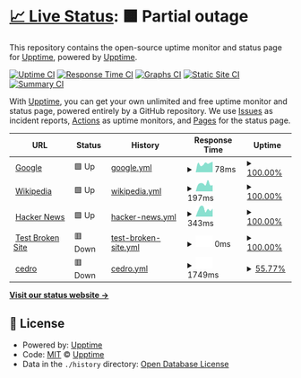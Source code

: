 # [📈 Live Status](https://demo.upptime.js.org): <!--live status--> **🟧 Partial outage**

This repository contains the open-source uptime monitor and status page for [Upptime](https://upptime.js.org), powered by [Upptime](https://github.com/upptime/upptime).

[![Uptime CI](https://github.com/upptime/upptime/workflows/Uptime%20CI/badge.svg)](https://github.com/upptime/upptime/actions?query=workflow%3A%22Uptime+CI%22)
[![Response Time CI](https://github.com/upptime/upptime/workflows/Response%20Time%20CI/badge.svg)](https://github.com/upptime/upptime/actions?query=workflow%3A%22Response+Time+CI%22)
[![Graphs CI](https://github.com/upptime/upptime/workflows/Graphs%20CI/badge.svg)](https://github.com/upptime/upptime/actions?query=workflow%3A%22Graphs+CI%22)
[![Static Site CI](https://github.com/upptime/upptime/workflows/Static%20Site%20CI/badge.svg)](https://github.com/upptime/upptime/actions?query=workflow%3A%22Static+Site+CI%22)
[![Summary CI](https://github.com/upptime/upptime/workflows/Summary%20CI/badge.svg)](https://github.com/upptime/upptime/actions?query=workflow%3A%22Summary+CI%22)

With [Upptime](https://upptime.js.org), you can get your own unlimited and free uptime monitor and status page, powered entirely by a GitHub repository. We use [Issues](https://github.com/upptime/upptime/issues) as incident reports, [Actions](https://github.com/upptime/upptime/actions) as uptime monitors, and [Pages](https://demo.upptime.js.org) for the status page.

<!--start: status pages-->
<!-- This summary is generated by Upptime (https://github.com/upptime/upptime) -->
<!-- Do not edit this manually, your changes will be overwritten -->
<!-- prettier-ignore -->
| URL | Status | History | Response Time | Uptime |
| --- | ------ | ------- | ------------- | ------ |
| <img alt="" src="https://icons.duckduckgo.com/ip3/www.google.com.ico" height="13"> [Google](https://www.google.com) | 🟩 Up | [google.yml](https://github.com/NicolasAbihaggle/serviciosestados/commits/HEAD/history/google.yml) | <details><summary><img alt="Response time graph" src="./graphs/google/response-time-week.png" height="20"> 78ms</summary><br><a href="https://demo.upptime.js.org/history/google"><img alt="Response time 99" src="https://img.shields.io/endpoint?url=https%3A%2F%2Fraw.githubusercontent.com%2FNicolasAbihaggle%2Fserviciosestados%2FHEAD%2Fapi%2Fgoogle%2Fresponse-time.json"></a><br><a href="https://demo.upptime.js.org/history/google"><img alt="24-hour response time 73" src="https://img.shields.io/endpoint?url=https%3A%2F%2Fraw.githubusercontent.com%2FNicolasAbihaggle%2Fserviciosestados%2FHEAD%2Fapi%2Fgoogle%2Fresponse-time-day.json"></a><br><a href="https://demo.upptime.js.org/history/google"><img alt="7-day response time 78" src="https://img.shields.io/endpoint?url=https%3A%2F%2Fraw.githubusercontent.com%2FNicolasAbihaggle%2Fserviciosestados%2FHEAD%2Fapi%2Fgoogle%2Fresponse-time-week.json"></a><br><a href="https://demo.upptime.js.org/history/google"><img alt="30-day response time 83" src="https://img.shields.io/endpoint?url=https%3A%2F%2Fraw.githubusercontent.com%2FNicolasAbihaggle%2Fserviciosestados%2FHEAD%2Fapi%2Fgoogle%2Fresponse-time-month.json"></a><br><a href="https://demo.upptime.js.org/history/google"><img alt="1-year response time 99" src="https://img.shields.io/endpoint?url=https%3A%2F%2Fraw.githubusercontent.com%2FNicolasAbihaggle%2Fserviciosestados%2FHEAD%2Fapi%2Fgoogle%2Fresponse-time-year.json"></a></details> | <details><summary><a href="https://demo.upptime.js.org/history/google">100.00%</a></summary><a href="https://demo.upptime.js.org/history/google"><img alt="All-time uptime 100.00%" src="https://img.shields.io/endpoint?url=https%3A%2F%2Fraw.githubusercontent.com%2FNicolasAbihaggle%2Fserviciosestados%2FHEAD%2Fapi%2Fgoogle%2Fuptime.json"></a><br><a href="https://demo.upptime.js.org/history/google"><img alt="24-hour uptime 100.00%" src="https://img.shields.io/endpoint?url=https%3A%2F%2Fraw.githubusercontent.com%2FNicolasAbihaggle%2Fserviciosestados%2FHEAD%2Fapi%2Fgoogle%2Fuptime-day.json"></a><br><a href="https://demo.upptime.js.org/history/google"><img alt="7-day uptime 100.00%" src="https://img.shields.io/endpoint?url=https%3A%2F%2Fraw.githubusercontent.com%2FNicolasAbihaggle%2Fserviciosestados%2FHEAD%2Fapi%2Fgoogle%2Fuptime-week.json"></a><br><a href="https://demo.upptime.js.org/history/google"><img alt="30-day uptime 100.00%" src="https://img.shields.io/endpoint?url=https%3A%2F%2Fraw.githubusercontent.com%2FNicolasAbihaggle%2Fserviciosestados%2FHEAD%2Fapi%2Fgoogle%2Fuptime-month.json"></a><br><a href="https://demo.upptime.js.org/history/google"><img alt="1-year uptime 100.00%" src="https://img.shields.io/endpoint?url=https%3A%2F%2Fraw.githubusercontent.com%2FNicolasAbihaggle%2Fserviciosestados%2FHEAD%2Fapi%2Fgoogle%2Fuptime-year.json"></a></details>
| <img alt="" src="https://icons.duckduckgo.com/ip3/en.wikipedia.org.ico" height="13"> [Wikipedia](https://en.wikipedia.org) | 🟩 Up | [wikipedia.yml](https://github.com/NicolasAbihaggle/serviciosestados/commits/HEAD/history/wikipedia.yml) | <details><summary><img alt="Response time graph" src="./graphs/wikipedia/response-time-week.png" height="20"> 197ms</summary><br><a href="https://demo.upptime.js.org/history/wikipedia"><img alt="Response time 208" src="https://img.shields.io/endpoint?url=https%3A%2F%2Fraw.githubusercontent.com%2FNicolasAbihaggle%2Fserviciosestados%2FHEAD%2Fapi%2Fwikipedia%2Fresponse-time.json"></a><br><a href="https://demo.upptime.js.org/history/wikipedia"><img alt="24-hour response time 321" src="https://img.shields.io/endpoint?url=https%3A%2F%2Fraw.githubusercontent.com%2FNicolasAbihaggle%2Fserviciosestados%2FHEAD%2Fapi%2Fwikipedia%2Fresponse-time-day.json"></a><br><a href="https://demo.upptime.js.org/history/wikipedia"><img alt="7-day response time 197" src="https://img.shields.io/endpoint?url=https%3A%2F%2Fraw.githubusercontent.com%2FNicolasAbihaggle%2Fserviciosestados%2FHEAD%2Fapi%2Fwikipedia%2Fresponse-time-week.json"></a><br><a href="https://demo.upptime.js.org/history/wikipedia"><img alt="30-day response time 178" src="https://img.shields.io/endpoint?url=https%3A%2F%2Fraw.githubusercontent.com%2FNicolasAbihaggle%2Fserviciosestados%2FHEAD%2Fapi%2Fwikipedia%2Fresponse-time-month.json"></a><br><a href="https://demo.upptime.js.org/history/wikipedia"><img alt="1-year response time 208" src="https://img.shields.io/endpoint?url=https%3A%2F%2Fraw.githubusercontent.com%2FNicolasAbihaggle%2Fserviciosestados%2FHEAD%2Fapi%2Fwikipedia%2Fresponse-time-year.json"></a></details> | <details><summary><a href="https://demo.upptime.js.org/history/wikipedia">100.00%</a></summary><a href="https://demo.upptime.js.org/history/wikipedia"><img alt="All-time uptime 100.00%" src="https://img.shields.io/endpoint?url=https%3A%2F%2Fraw.githubusercontent.com%2FNicolasAbihaggle%2Fserviciosestados%2FHEAD%2Fapi%2Fwikipedia%2Fuptime.json"></a><br><a href="https://demo.upptime.js.org/history/wikipedia"><img alt="24-hour uptime 100.00%" src="https://img.shields.io/endpoint?url=https%3A%2F%2Fraw.githubusercontent.com%2FNicolasAbihaggle%2Fserviciosestados%2FHEAD%2Fapi%2Fwikipedia%2Fuptime-day.json"></a><br><a href="https://demo.upptime.js.org/history/wikipedia"><img alt="7-day uptime 100.00%" src="https://img.shields.io/endpoint?url=https%3A%2F%2Fraw.githubusercontent.com%2FNicolasAbihaggle%2Fserviciosestados%2FHEAD%2Fapi%2Fwikipedia%2Fuptime-week.json"></a><br><a href="https://demo.upptime.js.org/history/wikipedia"><img alt="30-day uptime 100.00%" src="https://img.shields.io/endpoint?url=https%3A%2F%2Fraw.githubusercontent.com%2FNicolasAbihaggle%2Fserviciosestados%2FHEAD%2Fapi%2Fwikipedia%2Fuptime-month.json"></a><br><a href="https://demo.upptime.js.org/history/wikipedia"><img alt="1-year uptime 100.00%" src="https://img.shields.io/endpoint?url=https%3A%2F%2Fraw.githubusercontent.com%2FNicolasAbihaggle%2Fserviciosestados%2FHEAD%2Fapi%2Fwikipedia%2Fuptime-year.json"></a></details>
| <img alt="" src="https://icons.duckduckgo.com/ip3/news.ycombinator.com.ico" height="13"> [Hacker News](https://news.ycombinator.com) | 🟩 Up | [hacker-news.yml](https://github.com/NicolasAbihaggle/serviciosestados/commits/HEAD/history/hacker-news.yml) | <details><summary><img alt="Response time graph" src="./graphs/hacker-news/response-time-week.png" height="20"> 343ms</summary><br><a href="https://demo.upptime.js.org/history/hacker-news"><img alt="Response time 310" src="https://img.shields.io/endpoint?url=https%3A%2F%2Fraw.githubusercontent.com%2FNicolasAbihaggle%2Fserviciosestados%2FHEAD%2Fapi%2Fhacker-news%2Fresponse-time.json"></a><br><a href="https://demo.upptime.js.org/history/hacker-news"><img alt="24-hour response time 518" src="https://img.shields.io/endpoint?url=https%3A%2F%2Fraw.githubusercontent.com%2FNicolasAbihaggle%2Fserviciosestados%2FHEAD%2Fapi%2Fhacker-news%2Fresponse-time-day.json"></a><br><a href="https://demo.upptime.js.org/history/hacker-news"><img alt="7-day response time 343" src="https://img.shields.io/endpoint?url=https%3A%2F%2Fraw.githubusercontent.com%2FNicolasAbihaggle%2Fserviciosestados%2FHEAD%2Fapi%2Fhacker-news%2Fresponse-time-week.json"></a><br><a href="https://demo.upptime.js.org/history/hacker-news"><img alt="30-day response time 328" src="https://img.shields.io/endpoint?url=https%3A%2F%2Fraw.githubusercontent.com%2FNicolasAbihaggle%2Fserviciosestados%2FHEAD%2Fapi%2Fhacker-news%2Fresponse-time-month.json"></a><br><a href="https://demo.upptime.js.org/history/hacker-news"><img alt="1-year response time 310" src="https://img.shields.io/endpoint?url=https%3A%2F%2Fraw.githubusercontent.com%2FNicolasAbihaggle%2Fserviciosestados%2FHEAD%2Fapi%2Fhacker-news%2Fresponse-time-year.json"></a></details> | <details><summary><a href="https://demo.upptime.js.org/history/hacker-news">100.00%</a></summary><a href="https://demo.upptime.js.org/history/hacker-news"><img alt="All-time uptime 99.95%" src="https://img.shields.io/endpoint?url=https%3A%2F%2Fraw.githubusercontent.com%2FNicolasAbihaggle%2Fserviciosestados%2FHEAD%2Fapi%2Fhacker-news%2Fuptime.json"></a><br><a href="https://demo.upptime.js.org/history/hacker-news"><img alt="24-hour uptime 100.00%" src="https://img.shields.io/endpoint?url=https%3A%2F%2Fraw.githubusercontent.com%2FNicolasAbihaggle%2Fserviciosestados%2FHEAD%2Fapi%2Fhacker-news%2Fuptime-day.json"></a><br><a href="https://demo.upptime.js.org/history/hacker-news"><img alt="7-day uptime 100.00%" src="https://img.shields.io/endpoint?url=https%3A%2F%2Fraw.githubusercontent.com%2FNicolasAbihaggle%2Fserviciosestados%2FHEAD%2Fapi%2Fhacker-news%2Fuptime-week.json"></a><br><a href="https://demo.upptime.js.org/history/hacker-news"><img alt="30-day uptime 100.00%" src="https://img.shields.io/endpoint?url=https%3A%2F%2Fraw.githubusercontent.com%2FNicolasAbihaggle%2Fserviciosestados%2FHEAD%2Fapi%2Fhacker-news%2Fuptime-month.json"></a><br><a href="https://demo.upptime.js.org/history/hacker-news"><img alt="1-year uptime 99.90%" src="https://img.shields.io/endpoint?url=https%3A%2F%2Fraw.githubusercontent.com%2FNicolasAbihaggle%2Fserviciosestados%2FHEAD%2Fapi%2Fhacker-news%2Fuptime-year.json"></a></details>
| <img alt="" src="https://icons.duckduckgo.com/ip3/thissitedoesnotexist.koj.co.ico" height="13"> [Test Broken Site](https://thissitedoesnotexist.koj.co) | 🟥 Down | [test-broken-site.yml](https://github.com/NicolasAbihaggle/serviciosestados/commits/HEAD/history/test-broken-site.yml) | <details><summary><img alt="Response time graph" src="./graphs/test-broken-site/response-time-week.png" height="20"> 0ms</summary><br><a href="https://demo.upptime.js.org/history/test-broken-site"><img alt="Response time 0" src="https://img.shields.io/endpoint?url=https%3A%2F%2Fraw.githubusercontent.com%2FNicolasAbihaggle%2Fserviciosestados%2FHEAD%2Fapi%2Ftest-broken-site%2Fresponse-time.json"></a><br><a href="https://demo.upptime.js.org/history/test-broken-site"><img alt="24-hour response time 0" src="https://img.shields.io/endpoint?url=https%3A%2F%2Fraw.githubusercontent.com%2FNicolasAbihaggle%2Fserviciosestados%2FHEAD%2Fapi%2Ftest-broken-site%2Fresponse-time-day.json"></a><br><a href="https://demo.upptime.js.org/history/test-broken-site"><img alt="7-day response time 0" src="https://img.shields.io/endpoint?url=https%3A%2F%2Fraw.githubusercontent.com%2FNicolasAbihaggle%2Fserviciosestados%2FHEAD%2Fapi%2Ftest-broken-site%2Fresponse-time-week.json"></a><br><a href="https://demo.upptime.js.org/history/test-broken-site"><img alt="30-day response time 0" src="https://img.shields.io/endpoint?url=https%3A%2F%2Fraw.githubusercontent.com%2FNicolasAbihaggle%2Fserviciosestados%2FHEAD%2Fapi%2Ftest-broken-site%2Fresponse-time-month.json"></a><br><a href="https://demo.upptime.js.org/history/test-broken-site"><img alt="1-year response time 0" src="https://img.shields.io/endpoint?url=https%3A%2F%2Fraw.githubusercontent.com%2FNicolasAbihaggle%2Fserviciosestados%2FHEAD%2Fapi%2Ftest-broken-site%2Fresponse-time-year.json"></a></details> | <details><summary><a href="https://demo.upptime.js.org/history/test-broken-site">100.00%</a></summary><a href="https://demo.upptime.js.org/history/test-broken-site"><img alt="All-time uptime 100.00%" src="https://img.shields.io/endpoint?url=https%3A%2F%2Fraw.githubusercontent.com%2FNicolasAbihaggle%2Fserviciosestados%2FHEAD%2Fapi%2Ftest-broken-site%2Fuptime.json"></a><br><a href="https://demo.upptime.js.org/history/test-broken-site"><img alt="24-hour uptime 100.00%" src="https://img.shields.io/endpoint?url=https%3A%2F%2Fraw.githubusercontent.com%2FNicolasAbihaggle%2Fserviciosestados%2FHEAD%2Fapi%2Ftest-broken-site%2Fuptime-day.json"></a><br><a href="https://demo.upptime.js.org/history/test-broken-site"><img alt="7-day uptime 100.00%" src="https://img.shields.io/endpoint?url=https%3A%2F%2Fraw.githubusercontent.com%2FNicolasAbihaggle%2Fserviciosestados%2FHEAD%2Fapi%2Ftest-broken-site%2Fuptime-week.json"></a><br><a href="https://demo.upptime.js.org/history/test-broken-site"><img alt="30-day uptime 100.00%" src="https://img.shields.io/endpoint?url=https%3A%2F%2Fraw.githubusercontent.com%2FNicolasAbihaggle%2Fserviciosestados%2FHEAD%2Fapi%2Ftest-broken-site%2Fuptime-month.json"></a><br><a href="https://demo.upptime.js.org/history/test-broken-site"><img alt="1-year uptime 100.00%" src="https://img.shields.io/endpoint?url=https%3A%2F%2Fraw.githubusercontent.com%2FNicolasAbihaggle%2Fserviciosestados%2FHEAD%2Fapi%2Ftest-broken-site%2Fuptime-year.json"></a></details>
| <img alt="" src="https://icons.duckduckgo.com/ip3/www.cedro.org.ico" height="13"> [cedro](https://www.cedro.org) | 🟥 Down | [cedro.yml](https://github.com/NicolasAbihaggle/serviciosestados/commits/HEAD/history/cedro.yml) | <details><summary><img alt="Response time graph" src="./graphs/cedro/response-time-week.png" height="20"> 1749ms</summary><br><a href="https://demo.upptime.js.org/history/cedro"><img alt="Response time 1697" src="https://img.shields.io/endpoint?url=https%3A%2F%2Fraw.githubusercontent.com%2FNicolasAbihaggle%2Fserviciosestados%2FHEAD%2Fapi%2Fcedro%2Fresponse-time.json"></a><br><a href="https://demo.upptime.js.org/history/cedro"><img alt="24-hour response time 1795" src="https://img.shields.io/endpoint?url=https%3A%2F%2Fraw.githubusercontent.com%2FNicolasAbihaggle%2Fserviciosestados%2FHEAD%2Fapi%2Fcedro%2Fresponse-time-day.json"></a><br><a href="https://demo.upptime.js.org/history/cedro"><img alt="7-day response time 1749" src="https://img.shields.io/endpoint?url=https%3A%2F%2Fraw.githubusercontent.com%2FNicolasAbihaggle%2Fserviciosestados%2FHEAD%2Fapi%2Fcedro%2Fresponse-time-week.json"></a><br><a href="https://demo.upptime.js.org/history/cedro"><img alt="30-day response time 1717" src="https://img.shields.io/endpoint?url=https%3A%2F%2Fraw.githubusercontent.com%2FNicolasAbihaggle%2Fserviciosestados%2FHEAD%2Fapi%2Fcedro%2Fresponse-time-month.json"></a><br><a href="https://demo.upptime.js.org/history/cedro"><img alt="1-year response time 1697" src="https://img.shields.io/endpoint?url=https%3A%2F%2Fraw.githubusercontent.com%2FNicolasAbihaggle%2Fserviciosestados%2FHEAD%2Fapi%2Fcedro%2Fresponse-time-year.json"></a></details> | <details><summary><a href="https://demo.upptime.js.org/history/cedro">55.77%</a></summary><a href="https://demo.upptime.js.org/history/cedro"><img alt="All-time uptime 95.58%" src="https://img.shields.io/endpoint?url=https%3A%2F%2Fraw.githubusercontent.com%2FNicolasAbihaggle%2Fserviciosestados%2FHEAD%2Fapi%2Fcedro%2Fuptime.json"></a><br><a href="https://demo.upptime.js.org/history/cedro"><img alt="24-hour uptime 46.41%" src="https://img.shields.io/endpoint?url=https%3A%2F%2Fraw.githubusercontent.com%2FNicolasAbihaggle%2Fserviciosestados%2FHEAD%2Fapi%2Fcedro%2Fuptime-day.json"></a><br><a href="https://demo.upptime.js.org/history/cedro"><img alt="7-day uptime 55.77%" src="https://img.shields.io/endpoint?url=https%3A%2F%2Fraw.githubusercontent.com%2FNicolasAbihaggle%2Fserviciosestados%2FHEAD%2Fapi%2Fcedro%2Fuptime-week.json"></a><br><a href="https://demo.upptime.js.org/history/cedro"><img alt="30-day uptime 86.49%" src="https://img.shields.io/endpoint?url=https%3A%2F%2Fraw.githubusercontent.com%2FNicolasAbihaggle%2Fserviciosestados%2FHEAD%2Fapi%2Fcedro%2Fuptime-month.json"></a><br><a href="https://demo.upptime.js.org/history/cedro"><img alt="1-year uptime 95.58%" src="https://img.shields.io/endpoint?url=https%3A%2F%2Fraw.githubusercontent.com%2FNicolasAbihaggle%2Fserviciosestados%2FHEAD%2Fapi%2Fcedro%2Fuptime-year.json"></a></details>

<!--end: status pages-->

[**Visit our status website →**](https://demo.upptime.js.org)

## 📄 License

- Powered by: [Upptime](https://github.com/upptime/upptime)
- Code: [MIT](./LICENSE) © [Upptime](https://upptime.js.org)
- Data in the `./history` directory: [Open Database License](https://opendatacommons.org/licenses/odbl/1-0/)
